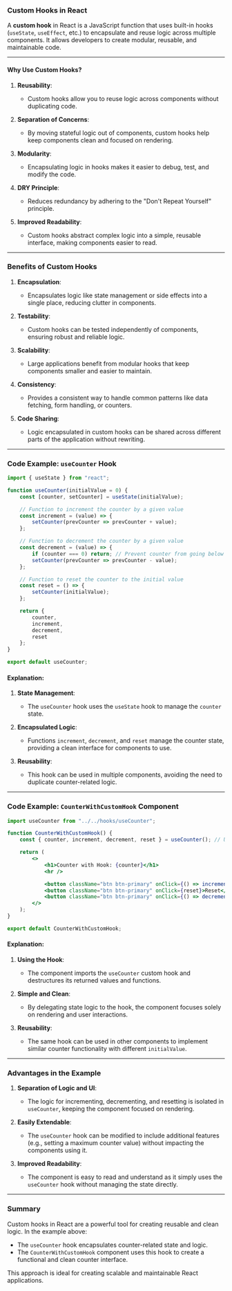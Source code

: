 ### Custom Hooks in React

A **custom hook** in React is a JavaScript function that uses built-in hooks (`useState`, `useEffect`, etc.) to encapsulate and reuse logic across multiple components. It allows developers to create modular, reusable, and maintainable code.

---

#### Why Use Custom Hooks?

1. **Reusability**:
   - Custom hooks allow you to reuse logic across components without duplicating code.

2. **Separation of Concerns**:
   - By moving stateful logic out of components, custom hooks help keep components clean and focused on rendering.

3. **Modularity**:
   - Encapsulating logic in hooks makes it easier to debug, test, and modify the code.

4. **DRY Principle**:
   - Reduces redundancy by adhering to the "Don't Repeat Yourself" principle.

5. **Improved Readability**:
   - Custom hooks abstract complex logic into a simple, reusable interface, making components easier to read.

---

### Benefits of Custom Hooks

1. **Encapsulation**:
   - Encapsulates logic like state management or side effects into a single place, reducing clutter in components.

2. **Testability**:
   - Custom hooks can be tested independently of components, ensuring robust and reliable logic.

3. **Scalability**:
   - Large applications benefit from modular hooks that keep components smaller and easier to maintain.

4. **Consistency**:
   - Provides a consistent way to handle common patterns like data fetching, form handling, or counters.

5. **Code Sharing**:
   - Logic encapsulated in custom hooks can be shared across different parts of the application without rewriting.

---

### Code Example: `useCounter` Hook

```jsx
import { useState } from "react";

function useCounter(initialValue = 0) {
    const [counter, setCounter] = useState(initialValue);

    // Function to increment the counter by a given value
    const increment = (value) => {
        setCounter(prevCounter => prevCounter + value);
    };

    // Function to decrement the counter by a given value
    const decrement = (value) => {
        if (counter === 0) return; // Prevent counter from going below 0
        setCounter(prevCounter => prevCounter - value);
    };

    // Function to reset the counter to the initial value
    const reset = () => {
        setCounter(initialValue);
    };

    return {
        counter,
        increment,
        decrement,
        reset
    };
}

export default useCounter;
```

#### Explanation:

1. **State Management**:
   - The `useCounter` hook uses the `useState` hook to manage the `counter` state.

2. **Encapsulated Logic**:
   - Functions `increment`, `decrement`, and `reset` manage the counter state, providing a clean interface for components to use.

3. **Reusability**:
   - This hook can be used in multiple components, avoiding the need to duplicate counter-related logic.

---

### Code Example: `CounterWithCustomHook` Component

```jsx
import useCounter from "../../hooks/useCounter";

function CounterWithCustomHook() {
    const { counter, increment, decrement, reset } = useCounter(); // Use the custom hook

    return (
        <>
            <h1>Counter with Hook: {counter}</h1>
            <hr />

            <button className="btn btn-primary" onClick={() => increment(2)}>+</button>
            <button className="btn btn-primary" onClick={reset}>Reset</button>
            <button className="btn btn-primary" onClick={() => decrement(2)}>-</button>
        </>
    );
}

export default CounterWithCustomHook;
```

#### Explanation:

1. **Using the Hook**:
   - The component imports the `useCounter` custom hook and destructures its returned values and functions.

2. **Simple and Clean**:
   - By delegating state logic to the hook, the component focuses solely on rendering and user interactions.

3. **Reusability**:
   - The same hook can be used in other components to implement similar counter functionality with different `initialValue`.

---

### Advantages in the Example

1. **Separation of Logic and UI**:
   - The logic for incrementing, decrementing, and resetting is isolated in `useCounter`, keeping the component focused on rendering.

2. **Easily Extendable**:
   - The `useCounter` hook can be modified to include additional features (e.g., setting a maximum counter value) without impacting the components using it.

3. **Improved Readability**:
   - The component is easy to read and understand as it simply uses the `useCounter` hook without managing the state directly.

---

### Summary

Custom hooks in React are a powerful tool for creating reusable and clean logic. In the example above:

- The `useCounter` hook encapsulates counter-related state and logic.
- The `CounterWithCustomHook` component uses this hook to create a functional and clean counter interface.

This approach is ideal for creating scalable and maintainable React applications.